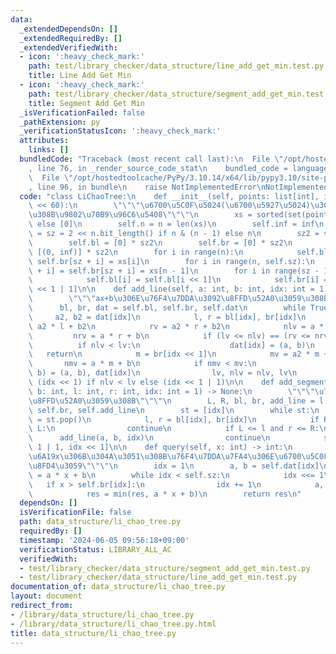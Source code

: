 ```yaml
---
data:
  _extendedDependsOn: []
  _extendedRequiredBy: []
  _extendedVerifiedWith:
  - icon: ':heavy_check_mark:'
    path: test/library_checker/data_structure/line_add_get_min.test.py
    title: Line Add Get Min
  - icon: ':heavy_check_mark:'
    path: test/library_checker/data_structure/segment_add_get_min.test.py
    title: Segment Add Get Min
  _isVerificationFailed: false
  _pathExtension: py
  _verificationStatusIcon: ':heavy_check_mark:'
  attributes:
    links: []
  bundledCode: "Traceback (most recent call last):\n  File \"/opt/hostedtoolcache/PyPy/3.10.14/x64/lib/pypy3.10/site-packages/onlinejudge_verify/documentation/build.py\"\
    , line 76, in _render_source_code_stat\n    bundled_code = language.bundle(\n\
    \  File \"/opt/hostedtoolcache/PyPy/3.10.14/x64/lib/pypy3.10/site-packages/onlinejudge_verify/languages/python.py\"\
    , line 96, in bundle\n    raise NotImplementedError\nNotImplementedError\n"
  code: "class LiChaoTree:\n    def __init__(self, points: list[int], inf: int = 1\
    \ << 60):\n        \"\"\"\u6700\u5C0F\u5024(\u6700\u5927\u5024)\u3092\u6C42\u3081\
    \u308B\u9802\u70B9\u96C6\u5408\"\"\"\n        xs = sorted(set(points)) if points\
    \ else [0]\n        self.n = n = len(xs)\n        self.inf = inf\n        self.sz\
    \ = sz = 2 << n.bit_length() if n & (n - 1) else n\n        sz2 = self.sz << 1\n\
    \        self.bl = [0] * sz2\n        self.br = [0] * sz2\n        self.dat =\
    \ [(0, inf)] * sz2\n        for i in range(n):\n            self.bl[sz + i] =\
    \ self.br[sz + i] = xs[i]\n        for i in range(n, self.sz):\n            self.bl[sz\
    \ + i] = self.br[sz + i] = xs[n - 1]\n        for i in range(sz - 1, 0, -1):\n\
    \            self.bl[i] = self.bl[i << 1]\n            self.br[i] = self.br[i\
    \ << 1 | 1]\n\n    def add_line(self, a: int, b: int, idx: int = 1) -> None:\n\
    \        \"\"\"ax+b\u306E\u76F4\u7DDA\u3092\u8FFD\u52A0\u3059\u308B\"\"\"\n  \
    \      bl, br, dat = self.bl, self.br, self.dat\n        while True:\n       \
    \     a2, b2 = dat[idx]\n            l, r = bl[idx], br[idx]\n            lv =\
    \ a2 * l + b2\n            rv = a2 * r + b2\n            nlv = a * l + b\n   \
    \         nrv = a * r + b\n            if (lv <= nlv) == (rv <= nrv):\n      \
    \          if nlv < lv:\n                    dat[idx] = (a, b)\n             \
    \   return\n            m = br[idx << 1]\n            mv = a2 * m + b2\n     \
    \       nmv = a * m + b\n            if nmv < mv:\n                dat[idx], (a,\
    \ b) = (a, b), dat[idx]\n                lv, nlv = nlv, lv\n            idx =\
    \ (idx << 1) if nlv < lv else (idx << 1 | 1)\n\n    def add_segment(self, a: int,\
    \ b: int, l: int, r: int, idx: int = 1) -> None:\n        \"\"\"\u7DDA\u5206ax+b(l<=x<=r)\u3092\
    \u8FFD\u52A0\u3059\u308B\"\"\"\n        L, R, bl, br, add_line = l, r, self.bl,\
    \ self.br, self.add_line\n        st = [idx]\n        while st:\n            idx\
    \ = st.pop()\n            l, r = bl[idx], br[idx]\n            if R < l or r <\
    \ L:\n                continue\n            if L <= l and r <= R:\n          \
    \      add_line(a, b, idx)\n                continue\n            st += [idx <<\
    \ 1 | 1, idx << 1]\n\n    def query(self, x: int) -> int:\n        \"\"\"\u5EA7\
    \u6A19x\u306B\u304A\u3051\u308B\u76F4\u7DDA\u7FA4\u306E\u6700\u5C0F\u5024\u3092\
    \u8FD4\u3059\"\"\"\n        idx = 1\n        a, b = self.dat[idx]\n        res\
    \ = a * x + b\n        while idx < self.sz:\n            idx <<= 1\n         \
    \   if x > self.br[idx]:\n                idx += 1\n            a, b = self.dat[idx]\n\
    \            res = min(res, a * x + b)\n        return res\n"
  dependsOn: []
  isVerificationFile: false
  path: data_structure/li_chao_tree.py
  requiredBy: []
  timestamp: '2024-06-05 09:56:18+09:00'
  verificationStatus: LIBRARY_ALL_AC
  verifiedWith:
  - test/library_checker/data_structure/segment_add_get_min.test.py
  - test/library_checker/data_structure/line_add_get_min.test.py
documentation_of: data_structure/li_chao_tree.py
layout: document
redirect_from:
- /library/data_structure/li_chao_tree.py
- /library/data_structure/li_chao_tree.py.html
title: data_structure/li_chao_tree.py
---
```

